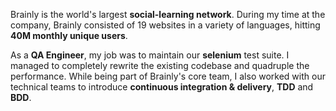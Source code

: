Brainly is the world's largest **social-learning network**. During my time at the company, Brainly consisted of 19 websites in a variety of languages, hitting **40M monthly unique users**.

As a **QA Engineer**, my job was to maintain our **selenium** test suite. I managed to completely rewrite the existing codebase and quadruple the performance. While being part of Brainly's core team, I also worked with our technical teams to introduce **continuous integration & delivery**, **TDD** and **BDD**.
